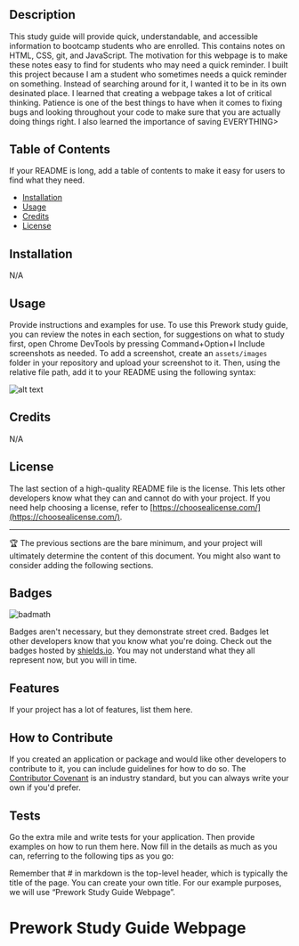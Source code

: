 # <Study Guide Webpage>

## Description
This study guide will provide quick, understandable, and accessible information to bootcamp students who are enrolled. This contains notes on HTML, CSS, git, and JavaScript. The motivation for this webpage is to make these notes easy to find for students who may need a quick reminder. I built this project because I am a student who sometimes needs a quick reminder on something. Instead of searching around for it, I wanted it to be in its own desinated place. I learned that creating a webpage takes a lot of critical thinking. Patience is one of the best things to have when it comes to fixing bugs and looking throughout your code to make sure that you are actually doing things right. I also learned the importance of saving EVERYTHING>

## Table of Contents 

If your README is long, add a table of contents to make it easy for users to find what they need.

- [Installation](#installation)
- [Usage](#usage)
- [Credits](#credits)
- [License](#license)

## Installation

N/A

## Usage

Provide instructions and examples for use. 
To use this Prework study guide, you can review the notes in each section, for suggestions on what to study first, open Chrome DevTools by pressing Command+Option+I
Include screenshots as needed.
To add a screenshot, create an `assets/images` folder in your repository and upload your screenshot to it. Then, using the relative file path, add it to your README using the following syntax:

![alt text](assets/images/screenshot.png)

## Credits

N/A

## License

The last section of a high-quality README file is the license. This lets other developers know what they can and cannot do with your project. If you need help choosing a license, refer to [https://choosealicense.com/](https://choosealicense.com/).

---

🏆 The previous sections are the bare minimum, and your project will ultimately determine the content of this document. You might also want to consider adding the following sections.

## Badges

![badmath](https://img.shields.io/github/languages/top/nielsenjared/badmath)

Badges aren't necessary, but they demonstrate street cred. Badges let other developers know that you know what you're doing. Check out the badges hosted by [shields.io](https://shields.io/). You may not understand what they all represent now, but you will in time.

## Features

If your project has a lot of features, list them here.

## How to Contribute

If you created an application or package and would like other developers to contribute to it, you can include guidelines for how to do so. The [Contributor Covenant](https://www.contributor-covenant.org/) is an industry standard, but you can always write your own if you'd prefer.

## Tests

Go the extra mile and write tests for your application. Then provide examples on how to run them here.
Now fill in the details as much as you can, referring to the following tips as you go:

Remember that # in markdown is the top-level header, which is typically the title of the page. You can create your own title. For our example purposes, we will use “Prework Study Guide Webpage”.
  # Prework Study Guide Webpage

